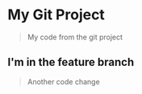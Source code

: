 # My Git Project

> My code from the git project

## I'm in the feature branch

> Another code change
